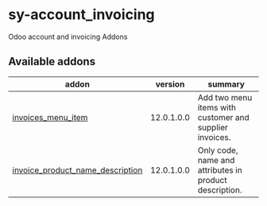 # sy-account_invoicing
Odoo account and invoicing Addons

[//]: # (addons)

Available addons
----------------
addon | version | summary
--- | --- | ---
[invoices_menu_item](invoices_menu_item/) | 12.0.1.0.0 | Add two menu items with customer and supplier invoices.
[invoice_product_name_description](invoice_product_name_description/) | 12.0.1.0.0 | Only code, name and attributes in product description.

[//]: # (end addons)
